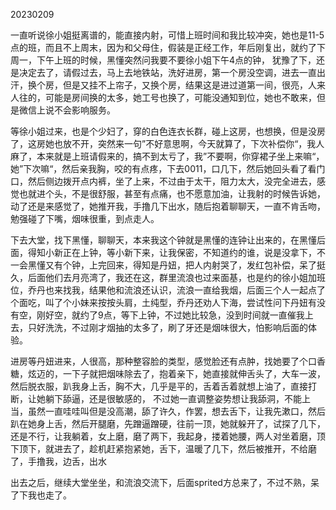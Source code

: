 20230209

一直听说徐小姐挺离谱的，能直接内射，可惜上班时间和我比较冲突，她也是11-5点的班，而且不上周末，因为和父母住，假装是正经工作，年后刚复出，就约了下周一，下午上班的时候，黑懂突然问我要不要徐小姐下午4点的钟， 犹豫了下，还是决定去了，请假过去，马上去地铁站，洗好进房，第一个房没空调，进去一直出汗，换个房，但是又挂不上帘子，又换个房，结果这是进过道第一间，很亮，人来人往的，可能是房间换的太多，她工号也换了，可能没通知到位，她也不敢来，但是微信上说不会影响服务。

等徐小姐过来，也是个少妇了，穿的白色连衣长群，碰上这房，也想换，但是没房了，这房她也放不开，突然来一句”不好意思啊，今天就算了，下次补偿你“，我人麻了，本来就是上班请假来的，搞不到太亏了，我”不要啊，你穿裙子坐上来嘛“，她”下次嘛“，然后亲我胸，咬的有点疼，下去0011，口几下，然后她回头看了看门口，然后侧边拨开点内裤，坐了上来，不过由于太干，阻力太大，没完全进去，感觉也就进个头，不是很舒服，甚至有点痛，也不愿意加油，让我射的时候告诉她，动了还是来感觉了，她推开我，手撸几下出水，随后抱着聊聊天，一直不肯舌吻，勉强碰了下嘴，烟味很重，到点走人。

下去大堂，找下黑懂，聊聊天，本来我这个钟就是黑懂的连钟让出来的，在黑懂后面，得知小新正在上钟，等小新下来，让我保密，不知道约的谁，说是没拿下，不一会黑懂又有个钟，上完回来，得知是丹妞，把人内射哭了，发红包补偿，呆了挺久，后面他们去月亮湾了，我还在这，群里流浪也过来面基，也是约的徐小姐加班位，乔丹也来找我，结果他和流浪还认识，流浪一直给我烟，后面三个人一起点了个面吃，叫了个小妹来按按头肩，土纯型，乔丹还劝人下海，尝试性问下丹妞有没有空，刚好空，就约了9点，等下上钟，不过她比较急，没到时间就一直催我上去，只好洗洗，不过刚才烟抽的太多了，刷了牙还是烟味很大，怕影响后面的体验。

进房等丹妞进来，人很高，那种整容脸的类型，感觉脸还有点肿，找她要了个口香糖，炫迈的，一下子就把烟味除去了，抱着亲下，她直接就伸舌头了，大车一波，然后脱衣服，趴我身上舌，胸不大，几乎是平的，舌着舌着就想上油了，直接打断，让她躺下舔逼，还是很敏感的， 不过她一直调整姿势想让我舔洞，不能上当，虽然一直哇哇叫但是没高潮，舔了许久，作罢，想去舌下，让我先漱口，然后趴在她身上舌，然后开腿磨，先蹭逼蹭硬，往前一顶，她就躲开了，试探了几下，还是不行，让我躺着，女上磨，磨了两下，我起身，搂着她腰，两人对坐着磨，顶下顶下，就进去了，趁机赶紧抱紧她，舌下，温暖了几下，然后被推开，不给磨了，手撸我，边舌，出水

出去之后，继续大堂坐坐，和流浪交流下，后面sprited方总来了，不过不熟，呆了下我也走了。